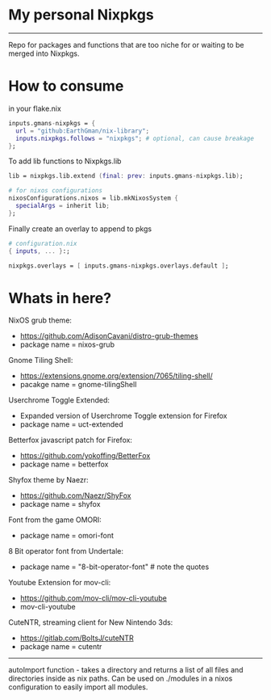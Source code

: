 # My personal Nixpkgs

------------------------------------------------------------------------

Repo for packages and functions that are too niche for or waiting to be merged into Nixpkgs.

# How to consume

in your flake.nix

```nix
inputs.gmans-nixpkgs = {
  url = "github:EarthGman/nix-library";
  inputs.nixpkgs.follows = "nixpkgs"; # optional, can cause breakage
};
```


To add lib functions to Nixpkgs.lib

```nix
lib = nixpkgs.lib.extend (final: prev: inputs.gmans-nixpkgs.lib);

# for nixos configurations
nixosConfigurations.nixos = lib.mkNixosSystem {
  specialArgs = inherit lib;
};
```


Finally create an overlay to append to pkgs

```nix
# configuration.nix
{ inputs, ... }:;

nixpkgs.overlays = [ inputs.gmans-nixpkgs.overlays.default ];
```

# Whats in here?

NixOS grub theme: 
-  https://github.com/AdisonCavani/distro-grub-themes
- package name = nixos-grub

Gnome Tiling Shell: 
- https://extensions.gnome.org/extension/7065/tiling-shell/
- pacakge name = gnome-tilingShell

Userchrome Toggle Extended:
- Expanded version of Userchrome Toggle extension for Firefox
- package name = uct-extended

Betterfox javascript patch for Firefox:
- https://github.com/yokoffing/BetterFox
- package name = betterfox

Shyfox theme by Naezr:
- https://github.com/Naezr/ShyFox
- package name = shyfox

Font from the game OMORI:
- package name = omori-font

8 Bit operator font from Undertale: 
- package name = "8-bit-operator-font" # note the quotes

Youtube Extension for mov-cli:
- https://github.com/mov-cli/mov-cli-youtube
- mov-cli-youtube

CuteNTR, streaming client for New Nintendo 3ds:
- https://gitlab.com/BoltsJ/cuteNTR
- package name = cutentr

------------------------------------------------------------------------

autoImport function - takes a directory and returns a list of all files and directories inside as nix paths. Can be used on ./modules in a nixos configuration to easily import all modules.
